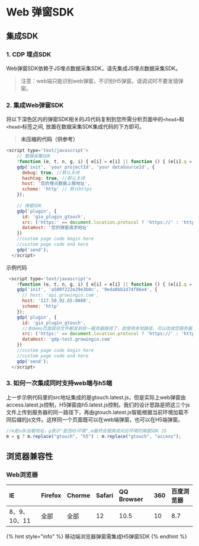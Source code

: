 # Web 弹窗SDK

## 集成SDK

### 1. CDP 埋点SDK

Web弹窗SDK依赖于JS埋点数据采集SDK，请先集成JS埋点数据采集SDK。

> 注意：web端只能识别web弹窗，不识别H5弹窗。请调试时不要发错弹窗。

### 2. 集成Web弹窗SDK

将以下深色区内的弹窗SDK相关的JS代码复制到您所需分析页面中的`<head>`和`<head>`标签之间, 放置在数据采集SDK集成代码的下方即可。

> **未压缩的代码（供参考）**

```javascript
<script type='text/javascript'>
    // 数据采集SDK
    !function (e, t, n, g, i) { e[i] = e[i] || function () { (e[i].q = e[i].q || []).push(arguments) }, n = t.createElement("script"), tag = t.getElementsByTagName("script")[0], n.async = 1, n.src = g, tag.parentNode.insertBefore(n, tag) }(window, document, "script", "JS数据采集SDK加载地址", "gdp");
    gdp('init', 'your projectId', 'your dataSourceId', {
      debug: true, //默认关闭
      hashtag: true, //默认关闭
      host: '您的埋点数据上报地址',
      scheme: 'http' // 默认https
    });
    
    // 弹窗SDK
    gdp('plugin', {
      id: 'gio_plugin_gtouch',
      src: ('https:' == document.location.protocol ? 'https://' : 'http://') + "JS弹窗SDK加载地址,后缀为xxx/gtouch.js",
      dataHost: '您的弹窗请求地址'
    })
    //custom page code begin here
    //custom page code end here
    gdp('send');
  </script>
```

示例代码

```javascript
 <script type='text/javascript'>
    !function (e, t, n, g, i) { e[i] = e[i] || function () { (e[i].q = e[i].q || []).push(arguments) }, n = t.createElement("script"), tag = t.getElementsByTagName("script")[0], n.async = 1, n.src = g, tag.parentNode.insertBefore(n, tag) }(window, document, "script", "https://assets.giocdn.com/cdp-release/1.0/gio-test.js", "gdp");
    gdp('init', 'a500f222e29e3b0c', '9eda0bb1d74f86e4', {
      // host: 'api.growingio.com',
      host: '117.50.92.65:8080',
      scheme: 'http'
    });
    gdp('plugin', {
      id: 'gio_plugin_gtouch',
      //本demo页面我将文件都发到统一服务器路径了，故使用本地路径，可以改成您服务器对应的IP。
      src: ('https:' == document.location.protocol ? 'https://' : 'http://') + window.location.host + "/push/cdp/gtouch.latest.js",
      dataHost: 'gdp-test.growingio.com'
    })
    //custom page code begin here
    //custom page code end here
    gdp('send');
  </script>
```

### 3. 如何一次集成同时支持web端与h5端

上一步示例代码里的src地址集成的是gtouch.latest.js，但是实际上web弹窗由access.latest.js控制，H5弹窗由h5.latest.js控制。我们的设计思路是把这三个js文件上传到服务器的同一路径下，再由gtouch.latest.js智能根据当前环境加载不同后缀的js文件。这样同一个页面既可以在web端弹窗，也可以在H5端弹窗。

```javascript
//m是sdk加载地址，g表示"是否H5环境",m最终会替换成对应环境的弹窗SDK JS
m = g ? m.replace("gtouch", "h5") : m.replace("gtouch", "access");
```

## 浏览器兼容性

### Web浏览器

| IE | Firefox | Chorme | Safari | QQ Browser | 360 | 百度浏览器 |
| :--- | :--- | :--- | :--- | :--- | :--- | :--- |
| 8、9、10、11 | 全部 | 全部 | 12 | 10.5 | 10 | 8.7 |

{% hint style="info" %}
移动端浏览器弹窗需集成H5弹窗SDK
{% endhint %}





